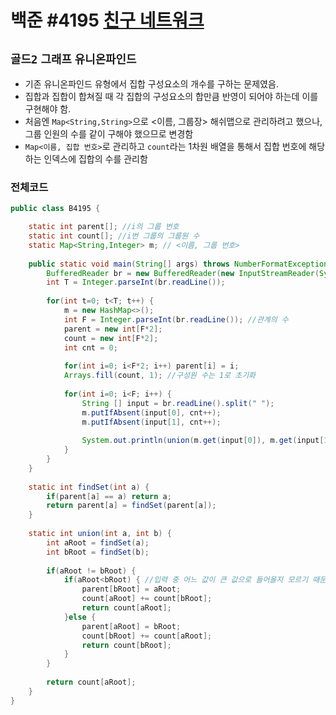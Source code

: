 # 백준 #4195 [친구 네트워크](https://www.acmicpc.net/problem/4195)
`골드2` `그래프` `유니온파인드`
---
- 기존 유니온파인드 유형에서 집합 구성요소의 개수를 구하는 문제였음.
- 집합과 집합이 합쳐질 때 각 집합의 구성요소의 합만큼 반영이 되어야 하는데 이를 구현해야 함.
- 처음엔 `Map<String,String>`으로 <이름, 그룹장> 해쉬맵으로 관리하려고 했으나, 그룹 인원의 수를 같이 구해야 했으므로 변경함
- `Map<이름, 집합 번호>`로 관리하고 `count`라는 1차원 배열을 통해서 집합 번호에 해당하는 인덱스에 집합의 수를 관리함

### 전체코드
```java
public class B4195 {

	static int parent[]; //i의 그룹 번호
	static int count[]; //i번 그룹의 그룹원 수
	static Map<String,Integer> m; // <이름, 그룹 번호>
	
	public static void main(String[] args) throws NumberFormatException, IOException {
		BufferedReader br = new BufferedReader(new InputStreamReader(System.in));
		int T = Integer.parseInt(br.readLine());
		
		for(int t=0; t<T; t++) {
			m = new HashMap<>();
			int F = Integer.parseInt(br.readLine()); //관계의 수
			parent = new int[F*2];
			count = new int[F*2];
			int cnt = 0;
			
			for(int i=0; i<F*2; i++) parent[i] = i;
			Arrays.fill(count, 1); //구성원 수는 1로 초기화
			
			for(int i=0; i<F; i++) {
				String [] input = br.readLine().split(" ");
				m.putIfAbsent(input[0], cnt++);
				m.putIfAbsent(input[1], cnt++);
				
				System.out.println(union(m.get(input[0]), m.get(input[1])));
			}
		}
	}
	
	static int findSet(int a) {
		if(parent[a] == a) return a;
		return parent[a] = findSet(parent[a]);
	}
	
	static int union(int a, int b) {
		int aRoot = findSet(a);
		int bRoot = findSet(b);
		
		if(aRoot != bRoot) {
			if(aRoot<bRoot) { //입력 중 어느 값이 큰 값으로 들어올지 모르기 때문
				parent[bRoot] = aRoot;
				count[aRoot] += count[bRoot];
				return count[aRoot];
			}else {
				parent[aRoot] = bRoot;
				count[bRoot] += count[aRoot];
				return count[bRoot];
			}
		}
		
		return count[aRoot];
	}
}

```
